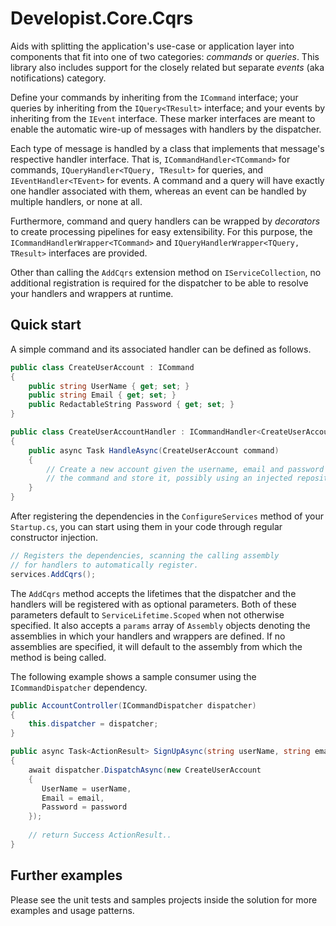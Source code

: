 # Developist.Core.Cqrs
Aids with splitting the application's use-case or application layer into components that fit into one of two categories: _commands_ or _queries_. This library also includes support for the closely related but separate _events_ (aka notifications) category.

Define your commands by inheriting from the `ICommand` interface; your queries by inheriting from the `IQuery<TResult>` interface; and your events by inheriting from the `IEvent` interface. These marker interfaces are meant to enable the automatic wire-up of messages with handlers by the dispatcher.

Each type of message is handled by a class that implements that message's respective handler interface. That is, `ICommandHandler<TCommand>` for commands, `IQueryHandler<TQuery, TResult>` for queries, and `IEventHandler<TEvent>` for events. A command and a query will have exactly one handler associated with them, whereas an event can be handled by multiple handlers, or none at all.

Furthermore, command and query handlers can be wrapped by _decorators_ to create processing pipelines for easy extensibility. For this purpose, the `ICommandHandlerWrapper<TCommand>` and `IQueryHandlerWrapper<TQuery, TResult>` interfaces are provided.

Other than calling the `AddCqrs` extension method on `IServiceCollection`, no additional registration is required for the dispatcher to be able to resolve your handlers and wrappers at runtime.

## Quick start
A simple command and its associated handler can be defined as follows.

```csharp
public class CreateUserAccount : ICommand
{
    public string UserName { get; set; }
    public string Email { get; set; }
    public RedactableString Password { get; set; }
}

public class CreateUserAccountHandler : ICommandHandler<CreateUserAccount>
{
    public async Task HandleAsync(CreateUserAccount command)
    {
        // Create a new account given the username, email and password supplied in 
        // the command and store it, possibly using an injected repository.
    }
}
```

After registering the dependencies in the `ConfigureServices` method of your `Startup.cs`, you can start using them in your code through regular constructor injection.

```csharp
// Registers the dependencies, scanning the calling assembly
// for handlers to automatically register.
services.AddCqrs();
```
The `AddCqrs` method accepts the lifetimes that the dispatcher and the handlers will be registered with as optional parameters. Both of these parameters default to `ServiceLifetime.Scoped` when not otherwise specified. It also accepts a `params` array of `Assembly` objects denoting the assemblies in which your handlers and wrappers are defined. If no assemblies are specified, it will default to the assembly from which the method is being called.

The following example shows a sample consumer using the `ICommandDispatcher` dependency.

```csharp
public AccountController(ICommandDispatcher dispatcher)
{
    this.dispatcher = dispatcher;
}

public async Task<ActionResult> SignUpAsync(string userName, string email, string password)
{
    await dispatcher.DispatchAsync(new CreateUserAccount
    { 
       UserName = userName,
       Email = email,
       Password = password 
    });
    
    // return Success ActionResult..
}
```
## Further examples
Please see the unit tests and samples projects inside the solution for more examples and usage patterns.
